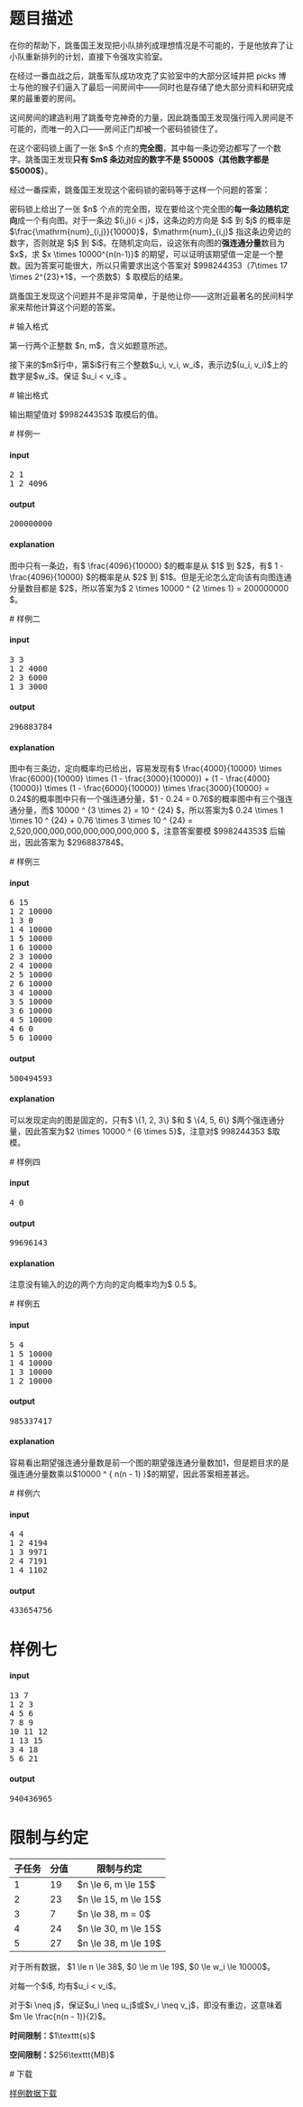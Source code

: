 # 题目描述

<p>在你的帮助下，跳蚤国王发现把小队排列成理想情况是不可能的，于是他放弃了让小队重新排列的计划，直接下令强攻实验室。</p>
<p>在经过一番血战之后，跳蚤军队成功攻克了实验室中的大部分区域并把 picks 博士与他的猴子们逼入了最后一间房间中——同时也是存储了绝大部分资料和研究成果的最重要的房间。</p>
<p>这间房间的建造利用了跳蚤夸克神奇的力量，因此跳蚤国王发现强行闯入房间是不可能的，而唯一的入口——房间正门却被一个密码锁锁住了。</p>
<p>在这个密码锁上画了一张 $n$ 个点的<strong>完全图</strong>，其中每一条边旁边都写了一个数字。跳蚤国王发现<strong>只有 $m$ 条边对应的数字不是 $5000$（其他数字都是 $5000$）</strong>。</p>
<p>经过一番探索，跳蚤国王发现这个密码锁的密码等于这样一个问题的答案：</p>
<p>密码锁上给出了一张 $n$ 个点的完全图，现在要给这个完全图的<strong>每一条边随机定向</strong>成一个有向图。对于一条边 $(i,j)(i &lt; j)$，这条边的方向是 $i$ 到 $j$ 的概率是 $\frac{\mathrm{num}_{i,j}}{10000}$，$\mathrm{num}_{i,j}$ 指这条边旁边的数字，否则就是 $j$ 到 $i$。在随机定向后，设这张有向图的<strong>强连通分量</strong>数目为 $x$，求 $x \times 10000^{n(n-1)}$ 的期望，可以证明该期望值一定是一个整数。因为答案可能很大，所以只需要求出这个答案对 $998244353（7\times 17 \times 2^{23}+1$，一个质数$）$ 取模后的结果。</p>
<p>跳蚤国王发现这个问题并不是非常简单，于是他让你——这附近最著名的民间科学家来帮他计算这个问题的答案。</p>
# 输入格式


<p>第一行两个正整数 $n, m$，含义如题意所述。</p>
<p>接下来的$m$行中，第$i$行有三个整数$u_i, v_i, w_i$，表示边$(u_i, v_i)$上的数字是$w_i$。保证 $u_i &lt; v_i$ 。</p>
# 输出格式


<p>输出期望值对 $998244353$ 取模后的值。</p>
# 样例一


<h4>input</h4>
<pre>2 1
1 2 4096
</pre>

<h4>output</h4>
<pre>200000000
</pre>

<h4>explanation</h4>
<p>图中只有一条边，有$ \frac{4096}{10000} $的概率是从 $1$ 到 $2$，有$ 1 - \frac{4096}{10000} $的概率是从 $2$ 到 $1$。但是无论怎么定向该有向图连通分量数目都是 $2$，所以答案为$ 2 \times 10000 ^ {2 \times 1} = 200000000 $。</p>
# 样例二


<h4>input</h4>
<pre>3 3
1 2 4000
2 3 6000
1 3 3000
</pre>

<h4>output</h4>
<pre>296883784
</pre>

<h4>explanation</h4>
<p>图中有三条边，定向概率均已给出，容易发现有$ \frac{4000}{10000} \times \frac{6000}{10000} \times (1 - \frac{3000}{10000}) + (1 - \frac{4000}{10000}) \times (1 - \frac{6000}{10000}) \times \frac{3000}{10000} = 0.24$的概率图中只有一个强连通分量，$1 - 0.24 = 0.76$的概率图中有三个强连通分量，而$ 10000 ^ {3 \times 2} = 10 ^ {24} $，所以答案为$ 0.24 \times 1 \times 10 ^ {24} + 0.76 \times 3 \times 10 ^ {24} = 2,520,000,000,000,000,000,000,000 $，注意答案要模 $998244353$ 后输出，因此答案为 $296883784$。</p>
# 样例三


<h4>input</h4>
<pre>6 15
1 2 10000
1 3 0
1 4 10000
1 5 10000
1 6 10000
2 3 10000
2 4 10000
2 5 10000
2 6 10000
3 4 10000
3 5 10000
3 6 10000
4 5 10000
4 6 0
5 6 10000
</pre>

<h4>output</h4>
<pre>500494593
</pre>

<h4>explanation</h4>
<p>可以发现定向的图是固定的，只有$ \{1, 2, 3\} $和 $ \{4, 5, 6\} $两个强连通分量，因此答案为$2 \times 10000 ^ {6 \times 5}$，注意对$ 998244353 $取模。</p>
# 样例四


<h4>input</h4>
<pre>4 0
</pre>

<h4>output</h4>
<pre>99696143
</pre>

<h4>explanation</h4>
<p>注意没有输入的边的两个方向的定向概率均为$ 0.5 $。</p>
# 样例五


<h4>input</h4>
<pre>5 4
1 5 10000
1 4 10000
1 3 10000
1 2 10000
</pre>

<h4>output</h4>
<pre>985337417
</pre>

<h4>explanation</h4>
<p>容易看出期望强连通分量数是前一个图的期望强连通分量数加1，但是题目求的是强连通分量数乘以$10000 ^ { n(n - 1) }$的期望，因此答案相差甚远。</p>
# 样例六


<h4>input</h4>
<pre>4 4
1 2 4194
1 3 9971
2 4 7191
1 4 1102
</pre>

<h4>output</h4>
<pre>433654756
</pre>

# 样例七


<h4>input</h4>
<pre>13 7
1 2 3
4 5 6
7 8 9
10 11 12
1 13 15
3 4 18
5 6 21
</pre>

<h4>output</h4>
<pre>940436965
</pre>

# 限制与约定


<table class="table table-bordered table-text-center table-vertical-middle"><thead><tr><th>子任务</th><th>分值</th><th colspan="2">限制与约定</th></tr></thead><tbody><tr><td>1</td><td>19</td><td colspan="2">$n \le 6, m \le 15$</td></tr><tr><td>2</td><td>23</td><td colspan="2">$n \le 15, m \le 15$</td></tr><tr><td>3</td><td>7</td><td colspan="2">$n \le 38, m = 0$</td></tr><tr><td>4</td><td>24</td><td colspan="2">$n \le 30, m \le 15$</td></tr><tr><td>5</td><td>27</td><td colspan="2">$n \le 38, m \le 19$</td></tr></tbody></table><p>对于所有数据， $1 \le n \le 38$, $0 \le m \le 19$, $0 \le w_i \le 10000$。</p>
<p>对每一个$i$, 均有$u_i &lt; v_i$。</p>
<p>对于$i \neq j$，保证$u_i \neq u_j$或$v_i \neq v_j$，即没有重边，这意味着$m \le \frac{n(n - 1)}{2}$。</p>
<p><strong>时间限制：</strong>$1\texttt{s}$</p>
<p><strong>空间限制：</strong>$256\texttt{MB}$</p>
# 下载


<p><a href="/download.php?type=problem&amp;id=181">样例数据下载</a></p>
